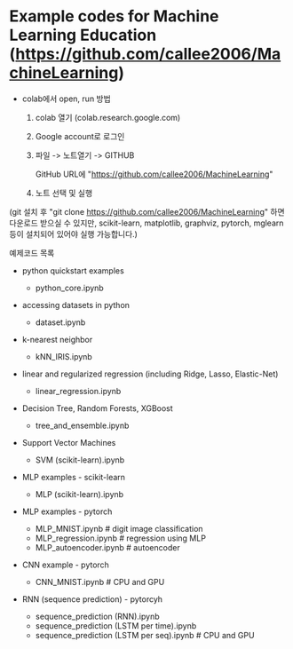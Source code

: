 # Example codes for Machine Learning Education  (https://github.com/callee2006/MachineLearning)

* colab에서 open, run 방법

  1. colab 열기 (colab.research.google.com)
  1. Google account로 로그인
  1. 파일 -> 노트열기 -> GITHUB
  
     GitHub URL에 "https://github.com/callee2006/MachineLearning"
  
  1. 노트 선택 및 실행

(git 설치 후 "git clone https://github.com/callee2006/MachineLearning" 하면 다운로드 받으실 수 있지만, scikit-learn, matplotlib, graphviz, pytorch, mglearn 등이 설치되어 있어야 실행 가능합니다.)


예제코드 목록

  * python quickstart examples
    - python_core.ipynb

  * accessing datasets in python
    - dataset.ipynb

  * k-nearest neighbor
    - kNN_IRIS.ipynb
 
  * linear and regularized regression (including Ridge, Lasso, Elastic-Net)
    - linear_regression.ipynb

  * Decision Tree, Random Forests, XGBoost
    - tree_and_ensemble.ipynb

  * Support Vector Machines
    - SVM (scikit-learn).ipynb

  * MLP examples - scikit-learn
    - MLP (scikit-learn).ipynb

  * MLP examples - pytorch
    - MLP_MNIST.ipynb         # digit image classification
    - MLP_regression.ipynb    # regression using MLP
    - MLP_autoencoder.ipynb   # autoencoder

  * CNN example - pytorch
    - CNN_MNIST.ipynb         # CPU and GPU
  
  * RNN (sequence prediction) - pytorcyh
    - sequence_prediction (RNN).ipynb
    - sequence_prediction (LSTM per time).ipynb
    - sequence_prediction (LSTM per seq).ipynb     # CPU and GPU

